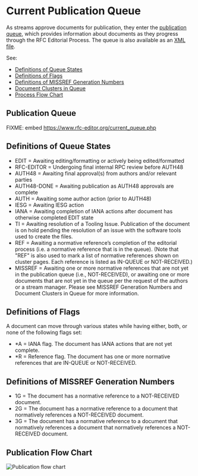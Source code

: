 # Current Publication Queue

As streams approve documents for publication, they enter the [publication queue](/authors/rfc-edit/pub-queue/), which provides information about documents as they progress through the RFC Editorial Process. The queue is also available as an [XML file](/queue2.xml).

See:

- [Definitions of Queue States](#definitions-of-queue-states)
- [Definitions of Flags](#definitions-of-flags)
- [Definitions of MISSREF Generation Numbers](#definitions-of-missref-generation-numbers)
- [Document Clusters in Queue](/authors/rfc-edit/doc-clusters/)
- [Process Flow Chart](#publication-flow-chart)

## Publication Queue

FIXME: embed https://www.rfc-editor.org/current_queue.php

## Definitions of Queue States

- EDIT = Awaiting editing/formatting or actively being edited/formatted
- RFC-EDITOR = Undergoing final internal RPC review before AUTH48
- AUTH48 = Awaiting final approval(s) from authors and/or relevant parties
- AUTH48-DONE = Awaiting publication as AUTH48 approvals are complete
- AUTH = Awaiting some author action (prior to AUTH48)
- IESG = Awaiting IESG action
- IANA = Awaiting completion of IANA actions after document has otherwise completed EDIT state
- TI = Awaiting resolution of a Tooling Issue. Publication of the document is on hold pending the resolution of an issue with the software tools used to create the files.
- REF = Awaiting a normative reference’s completion of the editorial process (i.e. a normative reference that is in the queue). (Note that "REF" is also used to mark a list of normative references shown on cluster pages. Each reference is listed as IN-QUEUE or NOT-RECEIVED.)
- MISSREF = Awaiting one or more normative references that are not yet in the publication queue (i.e., NOT-RECEIVED), or awaiting one or more documents that are not yet in the queue per the request of the authors or a stream manager. Please see MISSREF Generation Numbers and Document Clusters in Queue for more information.

## Definitions of Flags

A document can move through various states while having either, both, or none of the following flags set:

- \*A \= IANA flag. The document has IANA actions that are not yet complete.
- \*R \= Reference flag. The document has one or more normative references that are IN-QUEUE or NOT-RECEIVED.

## Definitions of MISSREF Generation Numbers

- 1G = The document has a normative reference to a NOT-RECEIVED document.
- 2G = The document has a normative reference to a document that normatively references a NOT-RECEIVED document.
- 3G = The document has a normative reference to a document that normatively references a document that normatively references a NOT-RECEIVED document.

## Publication Flow Chart

![Publication flow chart](/images/authors/rfc-edit/pub-queue-flow-chart.png)
